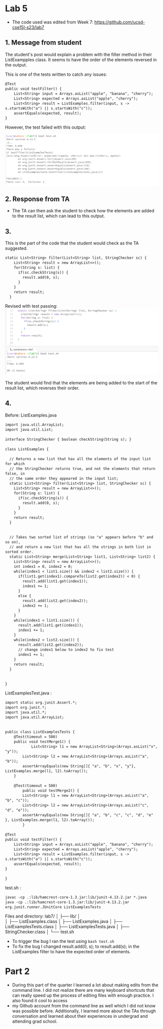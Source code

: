 # Lab 5

- The code used was edited from Week 7: https://github.com/ucsd-cse15l-s23/lab7
  
## 1. Message from student
The student's post would explain a problem with the filter method in their ListExampples class. It seems to have the order of the elements reversed in the output. 

This is one of the tests written to catch any issues:

```
@Test
public void testFilter() {
    List<String> input = Arrays.asList("apple", "banana", "cherry");
    List<String> expected = Arrays.asList("apple", "cherry");
    List<String> result = ListExamples.filter(input, s -> s.startsWith("a") || s.startsWith("c"));
    assertEquals(expected, result);
}
```
However, the test failed with this output: 

  ![Image](5step1.png)


## 2. Response from TA
- The TA can then ask the student to check how the elements are added to the result list, which can lead to this output.


## 3. 
This is the part of the code that the student would check as the TA suggested. 

```
static List<String> filter(List<String> list, StringChecker sc) {
    List<String> result = new ArrayList<>();
    for(String s: list) {
      if(sc.checkString(s)) {
        result.add(0, s); 
      }
    }
    return result;
  }
```
Revised with test passing:
  ![Image](5step3.png)

The student would find that the elements are being added to the start of the result list, which reverses their order. 

## 4. 
Before: 
ListExamples.java
```
import java.util.ArrayList;
import java.util.List;

interface StringChecker { boolean checkString(String s); }

class ListExamples {

  // Returns a new list that has all the elements of the input list for which
  // the StringChecker returns true, and not the elements that return false, in
  // the same order they appeared in the input list;
  static List<String> filter(List<String> list, StringChecker sc) {
    List<String> result = new ArrayList<>();
    for(String s: list) {
      if(sc.checkString(s)) {
        result.add(0, s);
      }
    }
    return result;
  }


  // Takes two sorted list of strings (so "a" appears before "b" and so on),
  // and return a new list that has all the strings in both list in sorted order.
  static List<String> merge(List<String> list1, List<String> list2) {
    List<String> result = new ArrayList<>();
    int index1 = 0, index2 = 0;
    while(index1 < list1.size() && index2 < list2.size()) {
      if(list1.get(index1).compareTo(list2.get(index2)) < 0) {
        result.add(list1.get(index1));
        index1 += 1;
      }
      else {
        result.add(list2.get(index2));
        index2 += 1;
      }
    }
    while(index1 < list1.size()) {
      result.add(list1.get(index1));
      index1 += 1;
    }
    while(index2 < list2.size()) {
      result.add(list2.get(index2));
      // change index1 below to index2 to fix test
      index1 += 1;
    }
    return result;
  }


}
```

ListExamplesTest.java :

```
import static org.junit.Assert.*;
import org.junit.*;
import java.util.*;
import java.util.ArrayList;


public class ListExamplesTests {
	@Test(timeout = 500)
	public void testMerge1() {
    		List<String> l1 = new ArrayList<String>(Arrays.asList("x", "y"));
		List<String> l2 = new ArrayList<String>(Arrays.asList("a", "b"));
		assertArrayEquals(new String[]{ "a", "b", "x", "y"}, ListExamples.merge(l1, l2).toArray());
	}
	
	@Test(timeout = 500)
        public void testMerge2() {
		List<String> l1 = new ArrayList<String>(Arrays.asList("a", "b", "c"));
		List<String> l2 = new ArrayList<String>(Arrays.asList("c", "d", "e"));
		assertArrayEquals(new String[]{ "a", "b", "c", "c", "d", "e" }, ListExamples.merge(l1, l2).toArray());
        }

@Test
public void testFilter() {
    List<String> input = Arrays.asList("apple", "banana", "cherry");
    List<String> expected = Arrays.asList("apple", "cherry");
    List<String> result = ListExamples.filter(input, s -> s.startsWith("a") || s.startsWith("c"));
    assertEquals(expected, result);
}

}
```
test.sh :
```
javac -cp .:lib/hamcrest-core-1.3.jar:lib/junit-4.13.2.jar *.java
java -cp .:lib/hamcrest-core-1.3.jar:lib/junit-4.13.2.jar org.junit.runner.JUnitCore ListExamplesTests
```


Files and directory: 
lab7/
│
├── lib/
│   
│
├── ListExamples.class
│
├── ListExamples.java
│
├── ListExamplesTests.class
│
├── ListExamplesTests.java
│
├── StringChecker.class
│
└── test.sh

- To trigger the bug I ran the test using ``bash test.sh``
- To fix the bug I changed result.add(0, s); to result.add(s); in the ListExamples filter to have the expected order of elements.


# Part 2

- During this part of the quarter I learned a lot about making edits from the command line. I did not realize there are many keyboard shortcuts that can really speed up the process of editing files with enough practice. I also found it cool to access
-  my Github account from the command line as well which I did not know was possible before. Additionally, I learned more about the TAs through conversation and learned about their experiences in undergrad and attending grad school. 
